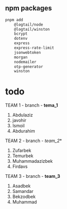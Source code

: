 ## npm packages

```bash
pnpm add
    @logtail/node
    @logtail/winston
    bcrypt
    dotenv
    express
    express-rate-limit
    jsonwebtoken
    morgan
    nodemailer
    otp-generator
    winston
```
# todo

TEAM 1 - branch - **tema_1**
1. Abdulaziz
2. javohir
3. Ismoil
4. Abdurahim

TEAM 2 - branch - *team_2**
1. Zufarbek
2. Temurbek
3. Muhammadazizbek
4. Firdavs

TEAM 3 - branch - **team_3**
1. Asadbek
2. Samandar
3. Bekzodbek
4. Muhammad
   
